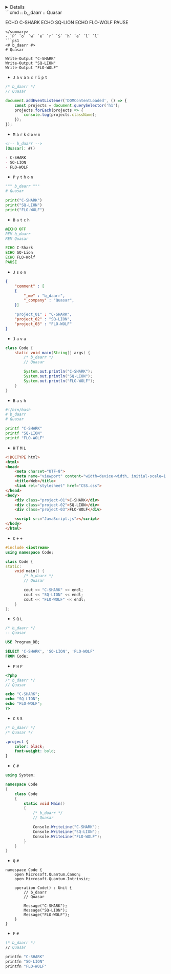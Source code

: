 <details>- `C` `o` `m` `m` `a` `n` `d` `P` `r` `o` `m` `p` `t`</details>
<summary>
```cmd
:: b‿daarr
:: Quasar

ECHO C-SHARK
ECHO SQ-LION
ECHO FLO-WOLF
PAUSE
```
</summary>
- `P` `o` `w` `e` `r` `S` `h` `e` `l` `l`
```ps1
<# b‿daarr #>
# Quasar

Write-Output "C-SHARK"
Write-Output "SQ-LION"
Write-Output "FLO-WOLF"
```
- `J` `a` `v` `a` `S` `c` `r` `i` `p` `t`
```js
/* b‿daarr */
// Quasar

document.addEventListener('DOMContentLoaded', () => {
    const projects = document.querySelector('h1');
    projects.forEach(projects => {
        console.log(projects.className);
    });
});
```
- `M` `a` `r` `k` `d` `o` `w` `n`
```md
<!-- b‿daarr -->
[Quasar]: #()

- C-SHARK
- SQ-LION
- FLO-WOLF
```
- `P` `y` `t` `h` `o` `n`
```py
""" b‿daarr """
# Quasar

print("C-SHARK")
print("SQ-LION")
print("FLO-WOLF")
```
- `B` `a` `t` `c` `h`
```bat
@ECHO OFF
REM b‿daarr
REM Quasar

ECHO C-Shark
ECHO SQ-Lion
ECHO FLO-Wolf
PAUSE
```
- `J` `s` `o` `n`
```json
{
    "comment" : [
    {
        "_me" : "b‿daarr",
        "_company" : "Quasar",
    }]

    "project_01" : "C-SHARK",
    "project_02" : "SQ-LION",
    "project_03" : "FLO-WOLF"
}
```
- `J` `a` `v` `a`
```java
class Code {
    static void main(String[] args) {
        /* b‿daarr */
        // Quasar

        System.out.println("C-SHARK");
        System.out.println("SQ-LION");
        System.out.println("FLO-WOLF");
    }
}
```
- `B` `a` `s` `h`
```sh
#!/bin/bash
# b‿daarr
# Quasar

printf "C-SHARK"
printf "SQ-LION"
printf "FLO-WOLF"
```
- `H` `T` `M` `L`
```html
<!DOCTYPE html>
<html>
<head>
    <meta charset="UTF-8">
    <meta name="viewport" content="width=device-width, initial-scale=1.0">
    <title>Web</title>
    <link rel="stylesheet" href="CSS.css">
</head>
<body>
    <div class="project-01">C-SHARK</div>
    <div class="project-02">SQ-LION</div>
    <div class="project-03">FLO-WOLF</div>

    <script src="JavaScript.js"></script>
</body>
</html>
```
- `C` `+` `+`
```cpp
#include <iostream>
using namespace Code;

class Code {
static:
    void main() {
        /* b‿daarr */
        // Quasar

        cout << "C-SHARK" << endl;
        cout << "SQ-LION" << endl;
        cout << "FLO-WOLF" << endl;
    }
};
```
- `S` `Q` `L`
```sql
/* b‿daarr */
-- Quasar

USE Program_DB;

SELECT 'C-SHARK', 'SQ-LION', 'FLO-WOLF'
FROM Code;
```
- `P` `H` `P`
```php
<?php
/* b‿daarr */
// Quasar

echo "C-SHARK";
echo "SQ-LION";
echo "FLO-WOLF";
?>
```
- `C` `S` `S`
```css
/* b‿daarr */
/* Quasar */

.project {
    color: black;
    font-weight: bold;
}
```
- `C` `#`
```cs
using System;

namespace Code
{
    class Code
    {
        static void Main()
        {
            /* b‿daarr */
            // Quasar

            Console.WriteLine("C-SHARK");
            Console.WriteLine("SQ-LION");
            Console.WriteLine("FLO-WOLF");
        }
    }
}
```
- `Q` `#`
```qs
namespace Code {
    open Microsoft.Quantum.Canon;
    open Microsoft.Quantum.Intrinsic;

    operation Code() : Unit {
        // b‿daarr
        // Quasar

        Message("C-SHARK");
        Message("SQ-LION");
        Message("FLO-WOLF");
    }
}
```
- `F` `#`
```fs
(* b‿daarr *)
// Quasar 

printfn "C-SHARK"
printfn "SQ-LION"
printfn "FLO-WOLF"
```
